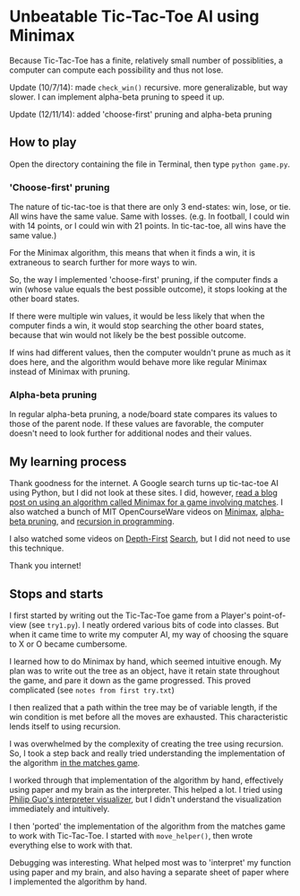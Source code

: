 # Unbeatable Tic-Tac-Toe AI using Minimax
Because Tic-Tac-Toe has a finite, relatively small number of possiblities, a computer can compute each possibility and thus not lose.

Update (10/7/14): made `check_win()` recursive. more generalizable, but way slower. I can implement alpha-beta pruning to speed it up.

Update (12/11/14): added 'choose-first' pruning and alpha-beta pruning

## How to play
Open the directory containing the file in Terminal, then type `python game.py`.

### 'Choose-first' pruning
The nature of tic-tac-toe is that there are only 3 end-states: win, lose, or tie. All wins have the same value. Same with losses. (e.g. In football, I could win with 14 points, or I could win with 21 points. In tic-tac-toe, all wins have the same value.)

For the Minimax algorithm, this means that when it finds a win, it is extraneous to search further for more ways to win.

So, the way I implemented 'choose-first' pruning, if the computer finds a win (whose value equals the best possible outcome), it stops looking at the other board states.

If there were multiple win values, it would be less likely that when the computer finds a win, it would stop searching the other board states, because that win would not likely be the best possible outcome. 

If wins had different values, then the computer wouldn't prune as much as it does here, and the algorithm would behave more like regular Minimax instead of Minimax with pruning.

### Alpha-beta pruning
In regular alpha-beta pruning, a node/board state compares its values to those of the parent node. If these values are favorable, the computer doesn't need to look further for additional nodes and their values.

## My learning process
Thank goodness for the internet. A Google search turns up tic-tac-toe AI using Python, but I did not look at these sites. I did, however, [read a blog post on using an algorithm called Minimax for a game involving matches](http://callmesaint.com/python-minimax-tutorial/). I also watched a bunch of MIT OpenCourseWare videos on [Minimax](https://www.youtube.com/watch?v=STjW3eH0Cik), [alpha-beta pruning](https://www.youtube.com/watch?v=hM2EAvMkhtk), and [recursion in programming](https://www.youtube.com/watch?v=WbWb0u8bJrU).

I also watched some videos on [Depth-First](https://www.youtube.com/watch?v=AfSk24UTFS8) [Search](https://www.youtube.com/watch?v=zLZhSSXAwxI), but I did not need to use this technique.

Thank you internet!

## Stops and starts
I first started by writing out the Tic-Tac-Toe game from a Player's point-of-view (see `try1.py`). I neatly ordered various bits of code into classes. But when it came time to write my computer AI, my way of choosing the square to X or O became cumbersome.

I learned how to do Minimax by hand, which seemed intuitive enough. My plan was to write out the tree as an object, have it retain state throughout the game, and pare it down as the game progressed. This proved complicated (see `notes from first try.txt`)

I then realized that a path within the tree may be of variable length, if the win condition is met before all the moves are exhausted. This characteristic lends itself to using recursion.

I was overwhelmed by the complexity of creating the tree using recursion. So, I took a step back and really tried understanding the implementation of the algorithm [in the matches game](http://callmesaint.com/python-minimax-tutorial/).

I worked through that implementation of the algorithm by hand, effectively using paper and my brain as the interpreter. This helped a lot. I tried using [Philip Guo's interpreter visualizer](http://pythontutor.com/), but I didn't understand the visualization immediately and intuitively.

I then 'ported' the implementation of the algorithm from the matches game to work with Tic-Tac-Toe. I started with `move_helper()`, then wrote everything else to work with that.

Debugging was interesting. What helped most was to 'interpret' my function using paper and my brain, and also having a separate sheet of paper where I implemented the algorithm by hand.